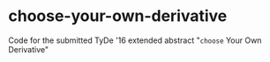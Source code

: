 # choose-your-own-derivative
Code for the submitted TyDe '16 extended abstract "`choose` Your Own Derivative"
